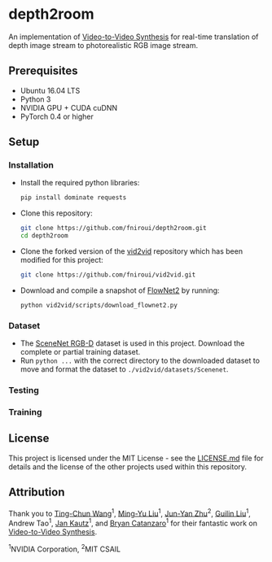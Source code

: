 # depth2room

An implementation of [Video-to-Video Synthesis](https://tcwang0509.github.io/vid2vid/) for real-time translation of depth image stream to photorealistic RGB image stream.

## Prerequisites
- Ubuntu 16.04 LTS
- Python 3
- NVIDIA GPU + CUDA cuDNN
- PyTorch 0.4 or higher

## Setup
### Installation
- Install the required python libraries:
    ```bash
    pip install dominate requests
    ```
- Clone this repository:
    ```bash
    git clone https://github.com/fniroui/depth2room.git
    cd depth2room
    ```
- Clone the forked version of the [vid2vid](https://github.com/NVIDIA/vid2vid) repository which has been modified for this project:
    ```bash
    git clone https://github.com/fniroui/vid2vid.git
    ```
- Download and compile a snapshot of [FlowNet2](https://github.com/NVIDIA/flownet2-pytorch) by running:
    ```
    python vid2vid/scripts/download_flownet2.py
    ```

### Dataset
- The [SceneNet RGB-D](https://robotvault.bitbucket.io/scenenet-rgbd.html) dataset is used in this project. Download the complete or partial training dataset.
- Run `python ...` with the correct directory to the downloaded dataset to move and format the dataset to `./vid2vid/datasets/Scenenet`.

### Testing

### Training


## License
This project is licensed under the MIT License - see the [LICENSE.md](https://github.com/fniroui/depth2room/blob/master/LICENSE.txt) file for details and the license of the other projects used within this repository. 

## Attribution
Thank you to
[Ting-Chun Wang](https://tcwang0509.github.io/)<sup>1</sup>, [Ming-Yu Liu](http://mingyuliu.net/)<sup>1</sup>, [Jun-Yan Zhu](http://people.csail.mit.edu/junyanz/)<sup>2</sup>, [Guilin Liu](https://liuguilin1225.github.io/)<sup>1</sup>, Andrew Tao<sup>1</sup>, [Jan Kautz](http://jankautz.com/)<sup>1</sup>, and [Bryan Catanzaro](http://catanzaro.name/)<sup>1</sup> for their fantastic work on [Video-to-Video Synthesis](https://tcwang0509.github.io/vid2vid/). 

<sup>1</sup>NVIDIA Corporation, <sup>2</sup>MIT CSAIL
